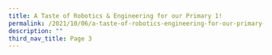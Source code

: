 ```yaml
---
title: A Taste of Robotics & Engineering for our Primary 1!
permalink: /2021/10/06/a-taste-of-robotics-engineering-for-our-primary-1/
description: ""
third_nav_title: Page 3
---
```

